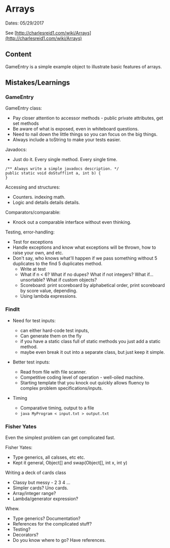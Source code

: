 # Arrays

Dates: 05/29/2017

See [http://charlesreid1.com/wiki/Arrays](http://charlesreid1.com/wiki/Arrays)

## Content

GameEntry is a simple example object to illustrate basic features of arrays.

## Mistakes/Learnings

### GameEntry

GameEntry class:
* Pay closer attention to accessor methods - public private attributes, get set methods
* Be aware of what is exposed, even in whiteboard questions.
* Need to nail down the little things so you can focus on the big things. 
* Always include a toString to make your tests easier.

Javadocs:
* Just do it. Every single method. Every single time.

```
/** Always write a simple javadocs description. */
public static void doStuff(int a, int b) {
}
```

Accessing and structures:
* Counters. indexing math.
* Logic and details details details.

Comparators/comparable:
* Knock out a comparable interface without even thinking.

Testing, error-handling:
* Test for exceptions
* Handle exceptions and know what exceptions will be thrown, how to raise your own, and etc.
* Don't say, who knows what'll happen if we pass something without 5 duplicates to the find 5 duplicates method.
	* Write at test
	* What if n < 6? What if no dupes? What if not integers? What if... unsortable? What if custom objects?
	* Scoreboard: print scoreboard by alphabetical order, print scoreboard by score value, depending. 
	* Using lambda expressions.

### FindIt

* Need for test inputs:
	* can either hard-code test inputs, 
	* Can generate them on the fly
	* if you have a static class full of static methods you just add a static method.
	* maybe even break it out into a separate class, but just keep it simple.

* Better test inputs:
	* Read from file with file scanner. 
	* Competitive coding level of operation - well-oiled machine.
	* Starting template that you knock out quickly allows fluency to complex problem specifications/inputs.

* Timing
	* Comparative timing, output to a file 
	* `java MyProgram < input.txt > output.txt`

### Fisher Yates

Even the simplest problem can get complicated fast.

Fisher Yates:
* Type generics, all calsses, etc etc.
* Kept it general, Object[] and swap(Object[], int x, int y)

Writing a deck of cards class
* Classy but messy - 2 3 4 ... 
* Simpler cards? Uno cards.
* Array/integer range? 
* Lambda/generator expression?

Whew.
* Type generics? Documentation? 
* References for the complicated stuff?
* Testing?
* Decorators?
* Do you know where to go? Have references.






